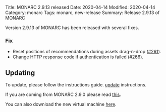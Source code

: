 Title: MONARC 2.9.13 released
Date: 2020-04-14
Modified: 2020-04-14
Category: monarc
Tags: monarc, new-release
Summary: Release 2.9.13 of MONARC

Version 2.9.13 of MONARC has been released with several fixes.


### Fix

- Reset positions of recommendations during assets drag-n-drop
  ([#261](https://github.com/monarc-project/MonarcAppFO/issues/261)).
- Change HTTP response code if authentication is failed
  ([#266](https://github.com/monarc-project/MonarcAppFO/issues/266)).



## Updating

To update, please follow the instructions guide.
[update](http://monarc.lu/documentation/technical-guide/#monarc-update) instructions.

If you are coming from MONARC 2.9.0 please read
[this](/news/2019/11/25/monarc-291-released/#updating).


You can also download the new virtual machine
[here](https://github.com/monarc-project/MonarcAppFO/releases/tag/v2.9.13).
